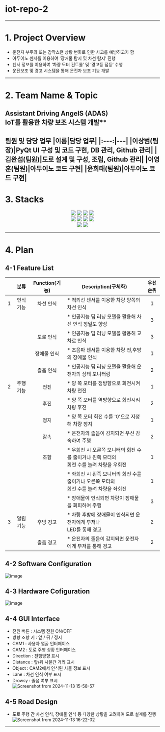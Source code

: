 # iot-repo-2
---
# 1. Project Overview 
- 운전자 부주의 또는 갑작스런 상황 변화로 인한 사고를 예방하고자 함 <br>
- 아두이노 센서를 이용하여 ‘장애물 탐지 및 차선 탐지' 진행 <br>
- 센서 정보를 이용하여 ‘차량 모터 컨트롤’ 및 ‘경고등 점등’ 수행 <br>
- 운전보조 및 경고 시스템을 통해 운전자 보조 기능 개발
---
# 2. Team Name & Topic
## **Assistant Driving AngelS (ADAS)** <br> IoT를 활용한 차량 보조 시스템 개발**

**팀원 및 담당 업무**
|이름|담당 업무|
|:---:|---|
|**이상범(팀장)**|PyQt UI 구성 및 코드 구현, DB 관리, Github 관리|
|**김완섭(팀원)**|도로 설계 및 구성, 조립, Github 관리|
|**이영훈(팀원)**|아두이노 코드 구현|
|**윤희태(팀원)**|아두이노 코드 구현|
---
# 3. Stacks
<div align=center>

  <img src="https://img.shields.io/badge/Ubuntu-E95420?style=for-the-badge&logo=Ubuntu&logoColor=white"/>
  <img src="https://img.shields.io/badge/python-3776AB?style=for-the-badge&logo=python&logoColor=white"> 
  <img src="https://img.shields.io/badge/c++-00599C?style=for-the-badge&logo=c%2B%2B&logoColor=white">
  <img src="https://img.shields.io/badge/Visual Studio Code-007ACC?style=for-the-badge&logo=Visual Studio Code&logoColor=white"/>
  <br>

  <img src="https://img.shields.io/badge/github-181717?style=for-the-badge&logo=github&logoColor=white">
  <img src="https://img.shields.io/badge/jira-0052CC?style=for-the-badge&logo=jira&logoColor=white">
  <img src="https://img.shields.io/badge/confluence-0052CC?style=for-the-badge&logo=confluence&logoColor=white">
  <img src="https://img.shields.io/badge/slack-FFD700?style=for-the-badge&logo=slack&logoColor=white">
  <br>
  
  <img src="https://img.shields.io/badge/arduino-00979D?style=for-the-badge&logo=arduino&logoColor=white">
  <img src="https://img.shields.io/badge/mysql-4479A1?style=for-the-badge&logo=mysql&logoColor=white"> 
  <br>

</div>

---
# 4. Plan 
## **4-1 Feature List**
||분류|Function(기능)|Description(구체화)|우선순위|
|:---:|:---:|:---:|---|:---:|
|1|인식 기능|차선 인식|* 적외선 센서를 이용한 차량 양쪽의 차선 인식|1|
| |       |       |* 인공지능 딥 러닝 모델을 활용해 차선 인식 정밀도 향상|3|
| |       |도로 인식|* 인공지능 딥 러닝 모델을 활용해 교차로 인식|3|
| |       |장애물 인식|* 초음파 센서를 이용한 차량 전,후방의 장애물 인식|1|
| |       |졸음 인식|* 인공지능 딥 러닝 모델을 활용해 운전자의 상태 모니터링|2|
|2|주행 기능|전진|* 양 쪽 모터를 정방향으로 회전시켜 차량 전진|1|
| |       |후진|* 양 쪽 모터를 역방향으로 회전시켜 차량 후진|2|
| |       |정지|* 양 쪽 모터 회전 수를 '0'으로 지정해 차량 정지|1|
| |       |감속|* 운전자의 졸음이 감지되면 우선 감속하여 주행|2|
| |       |조향|* 우회전 시 오른쪽 모니터의 회전 수를 줄이거나 왼쪽 모터의 <br> 회전 수를 늘려 차량을 우회전|1|
| |       |   |* 좌회전 시 왼쪽 모니터의 회전 수를 줄이거나 오른쪽 모터의 <br> 회전 수를 늘려 차량을 좌회전|1|
| |       |   |* 장애물이 인식되면 차량이 장애물을 회피하여 주행|3|
|3|알림 기능|후방 경고|* 차량 후방에 장애물이 인식되면 운전자에게 부저나 <br> LED를 통해 경고|2|
| |       |졸음 경고|* 운전자의 졸음이 감지되면 운전자에게 부저를 통해 경고|2|

## **4-2 Software Configuration**
![image](https://github.com/user-attachments/assets/efd6ef97-082f-46c6-a171-f4b5327aa9bb)

## **4-3 Hardware Cofiguration**
![image](https://github.com/user-attachments/assets/cf4ee31b-9634-4cfa-b58b-7e0264ffbbea)

## **4-4 GUI Interface**
- 전원 버튼 : 시스템 전원 ON/OFF <br>
- 방향 조향 키 : 앞 / 뒤 / 정지 <br>
- CAM1 : 사용자 얼굴 인터페이스 <br>
- CAM2 : 도로 주행 상황 인터페이스 <br>
- Direction : 진행방향 표시 <br>
- Distance : 앞/뒤 사물간 거리 표시 <br>
- Object : CAM2에서 인식된 사물 정보 표시 <br>
- Lane : 차선 인식 여부 표시 <br>
- Drowsy : 졸음 여부 표시 <br>
![Screenshot from 2024-11-13 15-58-57](https://github.com/user-attachments/assets/0ce044d0-dad1-4b2b-8fae-c3c2957d07c2)

## **4-5 Road Design**
- 도로 주행 간 차선 인식, 장애물 인식 등 다양한 상황을 고려하여 도로 설계를 진행
![Screenshot from 2024-11-13 16-22-02](https://github.com/user-attachments/assets/3f5275ba-c6d3-4e85-b924-207060893967)
---
